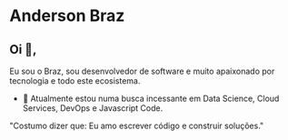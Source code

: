 # Anderson Braz

## Oi 👋, 
Eu sou o Braz, sou desenvolvedor de software e muito apaixonado por tecnologia e todo este ecosistema. 

- :footprints: Atualmente estou numa busca incessante em Data Science, Cloud Services, DevOps e Javascript Code.

"Costumo dizer que: Eu amo escrever código e construir soluções." 
